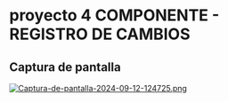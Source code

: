 # proyecto 4 COMPONENTE - REGISTRO DE CAMBIOS


<h2>Captura de pantalla</h2>

[![Captura-de-pantalla-2024-09-12-124725.png](https://i.postimg.cc/K8v3qRvp/Captura-de-pantalla-2024-09-12-124725.png)](https://postimg.cc/TpFPh2bn)
